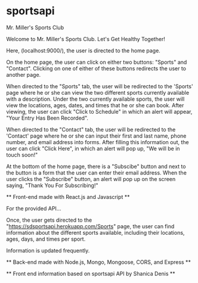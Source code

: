 # sportsapi

Mr. Miller's Sports Club

Welcome to Mr. Miller's Sports Club. Let's Get Healthy Together!



Here, (localhost:9000/), the user is directed to the home page. 


On the home page, the user can click on either two buttons: "Sports" and "Contact". Clicking on one of either of these buttons redirects the user to another page. 



When directed to the "Sports" tab, the user will be redirected to the 'Sports' page where he or she can view the two different sports currently available with a description. Under the two currently available sports, the user will view the locations, ages, dates, and times that he or she can book. After viewing, the user can click "Click to Schedule" in which an alert will appear, "Your Entry Has Been Recorded". 




When directed to the "Contact" tab, the user will be redirected to the 'Contact' page where he or she can input their first and last name, phone number, and email address into forms. After filling this information out, the user can click "Click Here", in which an alert will pop up, "We will be in touch soon!" 



At the bottom of the home page, there is a "Subscibe" button and next to the button is a form that the user can enter their email address. When the user clicks the "Subscribe" button, an alert will pop up on the screen saying, "Thank You For Subscribing!"

** Front-end made with React.js and Javascript **




For the provided API...


Once, the user gets directed to the "https://sdsportsapi.herokuapp.com/Sports" page, the user can find information about the different sports available, including their locations, ages, days, and times per sport. 


Information is updated frequently.


** Back-end made with Node.js, Mongo, Mongoose, CORS, and Express **

** Front end information based on sportsapi API by Shanica Denis **






